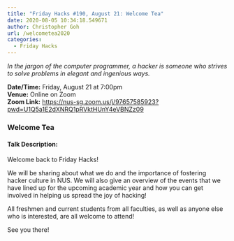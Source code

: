 ```yaml
---
title: "Friday Hacks #190, August 21: Welcome Tea"
date: 2020-08-05 10:34:18.549671
author: Christopher Goh
url: /welcometea2020
categories:
  - Friday Hacks
---
```


<em>In the jargon of the computer programmer, a hacker is someone who strives to solve problems in elegant and ingenious ways.</em>

**Date/Time:** Friday, August 21 at 7:00pm<br />
**Venue:** Online on Zoom<br />
**Zoom Link:** https://nus-sg.zoom.us/j/97657585923?pwd=U1Q5a1E2dXNRQ1pRVktHUnY4eVBNZz09

### Welcome Tea

#### Talk Description:

Welcome back to Friday Hacks!

We will be sharing about what we do and the importance of fostering hacker culture in NUS. We will also give an overview of the events that we have lined up for the upcoming academic year and how you can get involved in helping us spread the joy of hacking!

All freshmen and current students from all faculties, as well as anyone else who is interested, are all welcome to attend!

See you there!

